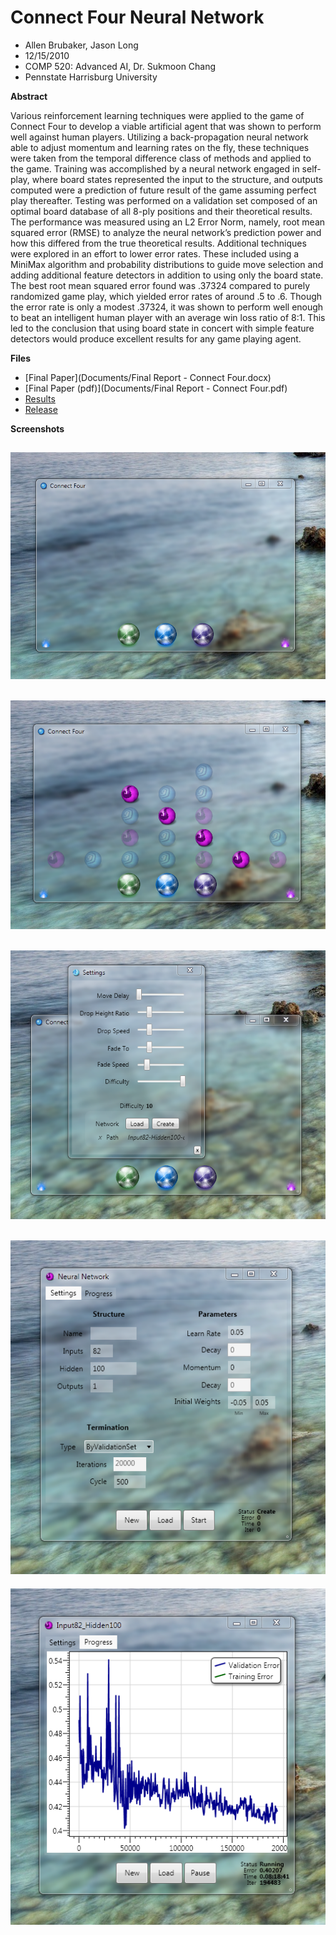 Connect Four Neural Network
===============

  * Allen Brubaker, Jason Long
  * 12/15/2010
  * COMP 520: Advanced AI, Dr. Sukmoon Chang
  * Pennstate Harrisburg University


**Abstract**

Various reinforcement learning techniques were applied to the game of Connect Four to develop a viable artificial agent that was shown to perform well against human players.  Utilizing a back-propagation neural network able to adjust momentum and learning rates on the fly, these techniques were taken from the temporal difference class of methods and applied to the game.  Training was accomplished by a neural network engaged in self-play, where board states represented the input to the structure, and outputs computed were a prediction of future result of the game assuming perfect play thereafter.  Testing was performed on a validation set composed of an optimal board database of all 8-ply positions and their theoretical results.  The performance was measured using an L2 Error Norm, namely, root mean squared error (RMSE) to analyze the neural network’s prediction power and how this differed from the true theoretical results.  Additional techniques were explored in an effort to lower error rates.  These included using a MiniMax algorithm and probability distributions to guide move selection and adding additional feature detectors in addition to using only the board state.  The best root mean squared error found was .37324 compared to purely randomized game play, which yielded error rates of around .5 to .6.  Though the error rate is only a modest .37324, it was shown to perform well enough to beat an intelligent human player with an average win loss ratio of 8:1.  This led to the conclusion that using board state in concert with simple feature detectors would produce excellent results for any game playing agent.     

**Files**

- [Final Paper](Documents/Final Report - Connect Four.docx)
- [Final Paper (pdf)](Documents/Final Report - Connect Four.pdf)
- [Results](Results)
- [Release](Release.7z)

**Screenshots**

![screenshot](Screenshots/board.png)
---
![screenshot](Screenshots/playing.png)
---
![screenshot](Screenshots/settings.png)
---
![screenshot](Screenshots/neuralnetwork.png)
---
![screenshot](Screenshots/training.png)
